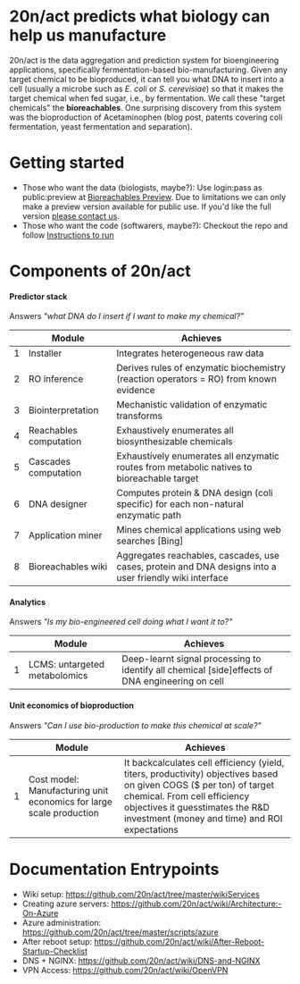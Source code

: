 20n/act predicts what biology can help us manufacture
===

20n/act is the data aggregation and prediction system for bioengineering applications, specifically fermentation-based bio-manufacturing. Given any target chemical to be bioproduced, it can tell you what DNA to insert into a cell (usually a microbe such as _E. coli_ or _S. cerevisiae_) so that it makes the target chemical when fed sugar, i.e., by fermentation. We call these "target chemicals" the __bioreachables__. One surprising discovery from this system was the bioproduction of Acetaminophen (blog post, patents covering coli fermentation, yeast fermentation and separation).

Getting started
===
* Those who want the data (biologists, maybe?): Use login:pass as public:preview at [Bioreachables Preview](https://preview.bioreachables.com/). Due to limitations we can only make a preview version available for public use. If you'd like the full version [please contact us](mailto:info@20n.com).
* Those who want the code (softwarers, maybe?): Checkout the repo and follow [Instructions to run](https://github.com/20n/act/tree/master/wikiServices#1-wiki-content-generation)

Components of 20n/act
===

#### Predictor stack
Answers _"what DNA do I insert if I want to make my chemical?"_
  
  |   | Module | Achieves |
  |---|---|---|
  | 1 | Installer | Integrates heterogeneous raw data |
  | 2 | RO inference | Derives rules of enzymatic biochemistry (reaction operators = RO) from known evidence |
  | 3 | Biointerpretation | Mechanistic validation of enzymatic transforms |
  | 4 | Reachables computation | Exhaustively enumerates all biosynthesizable chemicals |
  | 5 | Cascades computation | Exhaustively enumerates all enzymatic routes from metabolic natives to bioreachable target |
  | 6 | DNA designer | Computes protein & DNA design (coli specific) for each non-natural enzymatic path |
  | 7 | Application miner | Mines chemical applications using web searches [Bing] |
  | 8 | Bioreachables wiki | Aggregates reachables, cascades, use cases, protein and DNA designs into a user friendly wiki interface |
  
#### Analytics
Answers _"Is my bio-engineered cell doing what I want it to?"_  

  |   | Module | Achieves |
  |---|---|---|
  | 1 | LCMS: untargeted metabolomics | Deep-learnt signal processing to identify all chemical [side]effects of DNA engineering on cell |
  
#### Unit economics of bioproduction
Answers _"Can I use bio-production to make this chemical at scale?"_  

  |   | Module | Achieves |
  |---|---|---|
  | 1 | Cost model: Manufacturing unit economics for large scale production | It backcalculates cell efficiency (yield, titers, productivity) objectives based on given COGS ($ per ton) of target chemical. From cell efficiency objectives it guesstimates the R&D investment (money and time) and ROI expectations |

Documentation Entrypoints
===

* Wiki setup: https://github.com/20n/act/tree/master/wikiServices
* Creating azure servers: https://github.com/20n/act/wiki/Architecture:-On-Azure
* Azure administration: https://github.com/20n/act/tree/master/scripts/azure
* After reboot setup:  https://github.com/20n/act/wiki/After-Reboot-Startup-Checklist
* DNS + NGINX: https://github.com/20n/act/wiki/DNS-and-NGINX
* VPN Access:  https://github.com/20n/act/wiki/OpenVPN
